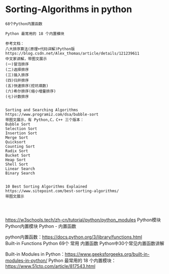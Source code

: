 # Sorting-Algorithms in python


```
68个Python内置函数 

Python 最常用的 18 个内置模块

参考文档：
八大排序算法(原理+代码详解)Python版    https://blog.csdn.net/Alex_thomas/article/details/121239611
中文家讲解，带图文展示
(一)冒泡排序
(二)选择排序
(三)插入排序
(四)归并排序
(五)快速排序(挖坑填数)
(六)希尔排序(缩小增量排序)
(七)计数排序


Sorting and Searching Algorithms    https://www.programiz.com/dsa/bubble-sort
带图文展示，有 Python,C，C++ 三个版本：
Bubble Sort
Selection Sort
Insertion Sort
Merge Sort
Quicksort
Counting Sort
Radix Sort
Bucket Sort
Heap Sort
Shell Sort
Linear Search
Binary Search


10 Best Sorting Algorithms Explained    https://www.sitepoint.com/best-sorting-algorithms/
带图文展示




```
https://w3schools.tech/zh-cn/tutorial/python/python_modules
Python模块
Python内置模块
Python - 内置函数

python内置函数：https://docs.python.org/3/library/functions.html  
Built-in Functions
Python 69个 常用 内置函数
Python中30个常见内置函数讲解

Built-in Modules in Python：https://www.geeksforgeeks.org/built-in-modules-in-python/
Python 最常用的 18 个内置模块：https://www.51cto.com/article/817543.html

